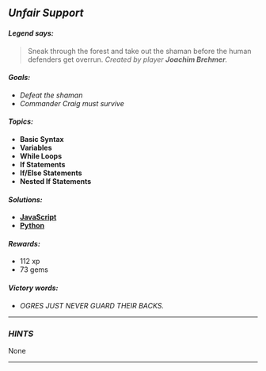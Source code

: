 ## _Unfair Support_

#### _Legend says:_
> Sneak through the forest and take out the shaman before the human defenders get overrun. _Created by player **Joachim Brehmer**._

#### _Goals:_
+ _Defeat the shaman_
+ _Commander Craig must survive_

#### _Topics:_
+ **Basic Syntax**
+ **Variables**
+ **While Loops**
+ **If Statements**
+ **If/Else Statements**
+ **Nested If Statements**

#### _Solutions:_
+ **[JavaScript](unfair.js)**
+ **[Python](unfair.py)**

#### _Rewards:_
+ 112 xp
+ 73 gems

#### _Victory words:_
+ _OGRES JUST NEVER GUARD THEIR BACKS._

___

### _HINTS_

None

___
